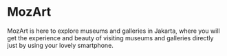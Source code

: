# MozArt
MozArt is here to explore museums and galleries in Jakarta, where you will get the experience and beauty of visiting museums and galleries directly just by using your lovely smartphone.
